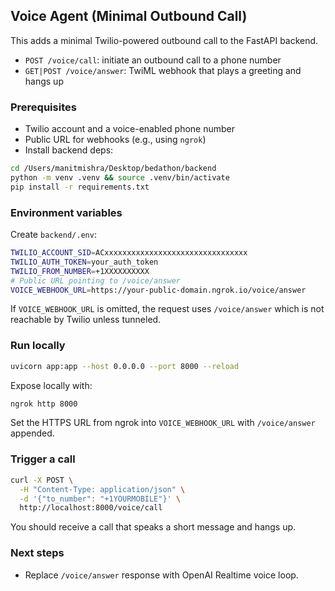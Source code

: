 ## Voice Agent (Minimal Outbound Call)

This adds a minimal Twilio-powered outbound call to the FastAPI backend.

- `POST /voice/call`: initiate an outbound call to a phone number
- `GET|POST /voice/answer`: TwiML webhook that plays a greeting and hangs up

### Prerequisites

- Twilio account and a voice-enabled phone number
- Public URL for webhooks (e.g., using `ngrok`)
- Install backend deps:

```bash
cd /Users/manitmishra/Desktop/bedathon/backend
python -m venv .venv && source .venv/bin/activate
pip install -r requirements.txt
```

### Environment variables

Create `backend/.env`:

```bash
TWILIO_ACCOUNT_SID=ACxxxxxxxxxxxxxxxxxxxxxxxxxxxxxxxx
TWILIO_AUTH_TOKEN=your_auth_token
TWILIO_FROM_NUMBER=+1XXXXXXXXXX
# Public URL pointing to /voice/answer
VOICE_WEBHOOK_URL=https://your-public-domain.ngrok.io/voice/answer
```

If `VOICE_WEBHOOK_URL` is omitted, the request uses `/voice/answer` which is not reachable by Twilio unless tunneled.

### Run locally

```bash
uvicorn app:app --host 0.0.0.0 --port 8000 --reload
```

Expose locally with:

```bash
ngrok http 8000
```

Set the HTTPS URL from ngrok into `VOICE_WEBHOOK_URL` with `/voice/answer` appended.

### Trigger a call

```bash
curl -X POST \
  -H "Content-Type: application/json" \
  -d '{"to_number": "+1YOURMOBILE"}' \
  http://localhost:8000/voice/call
```

You should receive a call that speaks a short message and hangs up.

### Next steps

- Replace `/voice/answer` response with OpenAI Realtime voice loop.

